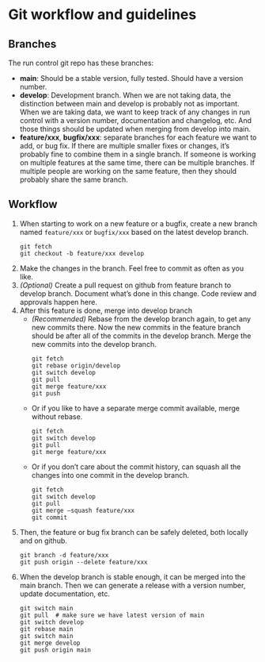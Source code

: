 # Git workflow and guidelines

## Branches
The run control git repo has these branches:
- **main**: Should be a stable version, fully tested. Should have a version number.
- **develop**: Development branch. When we are not taking data, the distinction between main and develop is probably not as important. When we are taking data, we want to keep track of any changes in run control with a version number, documentation and changelog, etc. And those things should be updated when merging from develop into main.
- **feature/xxx**, **bugfix/xxx**: separate branches for each feature we want to add, or bug fix. If there are multiple smaller fixes or changes, it’s probably fine to combine them in a single branch. If someone is working on multiple features at the same time, there can be multiple branches. If multiple people are working on the same feature, then they should probably share the same branch.

## Workflow
1. When starting to work on a new feature or a bugfix, create a new branch named `feature/xxx` or `bugfix/xxx` based on the latest develop branch. 
    ```
    git fetch
    git checkout -b feature/xxx develop
    ```
2. Make the changes in the branch. Feel free to commit as often as you like. 
3. *(Optional)* Create a pull request  on github from feature branch to develop branch. Document what’s done in this change. Code review and approvals happen here.
4. After this feature is done, merge into develop branch
    - *(Recommended)* Rebase from the develop branch again, to get any new commits there. Now the new commits in the feature branch should be after all of the commits in the develop branch. Merge the new commits into the develop branch.
        ```
        git fetch
        git rebase origin/develop
        git switch develop
        git pull
        git merge feature/xxx
        git push
        ```
    - Or if you like to have a separate merge commit available, merge without rebase.
        ```
        git fetch
        git switch develop
        git pull
        git merge feature/xxx
        ```
    - Or if you don’t care about the commit history, can squash all the changes into one commit in the develop branch.
        ```
        git fetch
        git switch develop
        git pull
        git merge –squash feature/xxx
        git commit
        ```
5. Then, the feature or bug fix branch can be safely deleted, both locally and on github.
    ```
    git branch -d feature/xxx
    git push origin --delete feature/xxx
    ```
6. When the develop branch is stable enough, it can be merged into the main branch. Then we can generate a release with a version number, update documentation, etc.
    ```
    git switch main
    git pull  # make sure we have latest version of main
    git switch develop
    git rebase main
    git switch main
    git merge develop
    git push origin main
    ```
